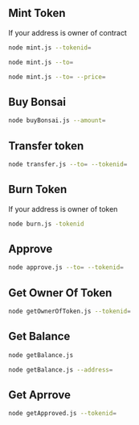 ## Mint Token

If your address is owner of contract

```bash
node mint.js --tokenid=
```

```bash
node mint.js --to=
```

```bash
node mint.js --to= --price=
```

## Buy Bonsai

```bash
node buyBonsai.js --amount=
```

## Transfer token

```bash
node transfer.js --to= --tokenid=
```

## Burn Token

If your address is owner of token

```bash
node burn.js -tokenid
```

## Approve

```bash
node approve.js --to= --tokenid=
```

## Get Owner Of Token

```bash
node getOwnerOfToken.js --tokenid=
```

## Get Balance

```bash
node getBalance.js
```

```bash
node getBalance.js --address=
```

## Get Aprrove

```bash
node getApproved.js --tokenid=
```
